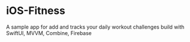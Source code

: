 # iOS-Fitness

A sample app for add and tracks your daily workout challenges build with SwiftUI, MVVM, Combine, Firebase
